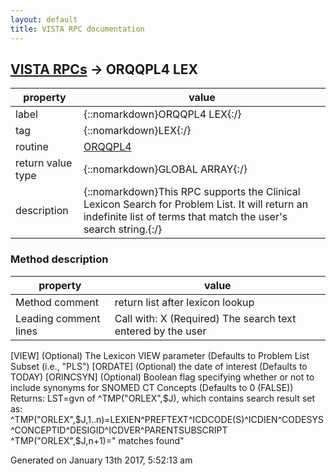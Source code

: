 ```yaml
---
layout: default
title: VISTA RPC documentation
---
```




## [VISTA RPCs](TableOfContent.md) &#8594; ORQQPL4 LEX 

 property | value 
--- | --- 
 label | {::nomarkdown}ORQQPL4 LEX{:/}
 tag | {::nomarkdown}LEX{:/}
 routine | [ORQQPL4](http://code.osehra.org/dox/Routine_ORQQPL4_source.html)
 return value type | {::nomarkdown}GLOBAL ARRAY{:/}
 description | {::nomarkdown}This RPC supports the Clinical Lexicon Search for Problem List. It will return an indefinite list of terms that match the user's search string.{:/}


### Method description

 property | value 
--- | --- 
 Method comment | return list after lexicon lookup
 Leading comment lines | Call with: X           (Required) The search text entered by the user
[VIEW]      (Optional) The Lexicon VIEW parameter (Defaults to
Problem List Subset (i.e., "PLS")
[ORDATE]    (Optional) the date of interest (Defaults to TODAY)
[ORINCSYN]  (Optional) Boolean flag specifying whether or not to
include synonyms for SNOMED CT Concepts
(Defaults to 0 (FALSE))
Returns: LST=gvn of ^TMP("ORLEX",$J), which contains search result set as:
^TMP("ORLEX",$J,1..n)=LEXIEN^PREFTEXT^ICDCODE(S)^ICDIEN^CODESYS^CONCEPTID^DESIGID^ICDVER^PARENTSUBSCRIPT
^TMP("ORLEX",$J,n+1)="<n> matches found"




 Generated on January 13th 2017, 5:52:13 am